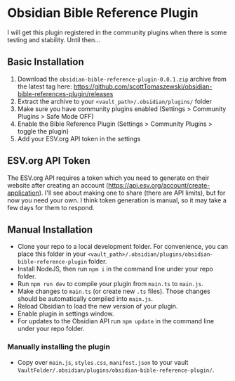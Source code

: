# Obsidian Bible Reference Plugin

I will get this plugin registered in the community plugins when there is some testing and stability. Until then...

## Basic Installation

1. Download the `obsidian-bible-reference-plugin-0.0.1.zip` archive from the latest tag
   here: https://github.com/scottTomaszewski/obsidian-bible-references-plugin/releases
2. Extract the archive to your `<vault_path>/.obsidian/plugins/` folder
3. Make sure you have community plugins enabled (Settings > Community Plugins > Safe Mode OFF)
4. Enable the Bible Reference Plugin (Settings > Community Plugins > toggle the plugin)
5. Add your ESV.org API token in the settings

## ESV.org API Token

The ESV.org API requires a token which you need to generate on their website after creating an
account (https://api.esv.org/account/create-application). I'll see about making one to share (there are API limits), but
for now you need your own. I think token generation is manual, so it may take a few days for them to respond.

## Manual Installation

- Clone your repo to a local development folder. For convenience, you can place this folder in
  your `<vault_path>/.obsidian/plugins/obsidian-bible-reference-plugin` folder.
- Install NodeJS, then run `npm i` in the command line under your repo folder.
- Run `npm run dev` to compile your plugin from `main.ts` to `main.js`.
- Make changes to `main.ts` (or create new `.ts` files). Those changes should be automatically compiled into `main.js`.
- Reload Obsidian to load the new version of your plugin.
- Enable plugin in settings window.
- For updates to the Obsidian API run `npm update` in the command line under your repo folder.

### Manually installing the plugin

- Copy over `main.js`, `styles.css`, `manifest.json` to your
  vault `VaultFolder/.obsidian/plugins/obsidian-bible-reference-plugin/`.
